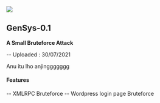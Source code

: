 <img src="https://raw.githubusercontent.com/00C4/GenSys-1.0/main/20210730_043636.jpg?token=AVAKFLL5732O7NFDG6OHRVLBAMTCC">
<br />
<h2>GenSys-0.1</h2>
<b>A Small Bruteforce Attack</b>
<br>
<p>-- Uploaded : 30/07/2021</p>
Anu itu lho anjinggggggg

<h4>Features</h4>
-- XMLRPC Bruteforce
-- Wordpress login page Bruteforce

